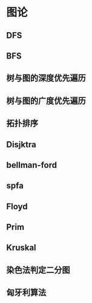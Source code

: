 # 图论

## DFS

## BFS

## 树与图的深度优先遍历

## 树与图的广度优先遍历

## 拓扑排序

## Disjktra

## bellman-ford

## spfa

## Floyd

## Prim

## Kruskal

## 染色法判定二分图

## 匈牙利算法